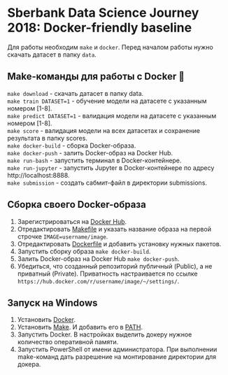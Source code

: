 # Sberbank Data Science Journey 2018: Docker-friendly baseline

Для работы необходим `make` и `docker`. Перед началом работы нужно скачать датасет в папку `data`.

## Make-команды для работы с Docker :whale:

`make download` - cкачать датасет в папку data.  
`make train DATASET=1` - обучение модели на датасете с указанным номером [1-8].  
`make predict DATASET=1` - валидация модели на датасете с указанным номером [1-8].  
`make score` - валидация модели на всех датасетах и сохранение результата в папку scores.  
`make docker-build` - сборка Docker-образа.  
`make docker-push` - залить Docker-образ на Docker Hub.  
`make run-bash` - запустить терминал в Docker-контейнере.  
`make run-jupyter` - запустить Jupyter в Docker-контейнере по адресу http://localhost:8888.  
`make submission` - создать сабмит-файл в директории submissions.  

## Сборка своего Docker-образа

1. Зарегистрироваться на [Docker Hub](https://hub.docker.com/).
2. Отредактировать [Makefile](https://github.com/tyz910/sdsj2018/blob/master/Makefile) и указать название образа на первой строчке `IMAGE=username/image`.  
3. Отредактировать [Dockerfile](https://github.com/tyz910/sdsj2018/blob/master/Dockerfile) и добавить установку нужных пакетов.
4. Запустить сборку образа `make docker-build`.
5. Залить Docker-образ на Docker Hub `make docker-push`.
6. Убедиться, что созданный репозиторий публичный (Public), а не приватный (Private). Приватность настраивается по ссылке `https://hub.docker.com/r/username/image/~/settings/`.

## Запуск на Windows

1. Установить [Docker](https://download.docker.com/win/stable/Docker%20for%20Windows%20Installer.exe).
2. Установить [Make](http://gnuwin32.sourceforge.net/downlinks/make.php). И добавить его в [PATH](https://ru.stackoverflow.com/questions/153628/Как-добавить-путь-в-переменную-окружения-path-на-windows).
3. Запустить Docker. В настройках выделить докеру нужное количество оперативной памяти.
4. Запустить PowerShell от имени администратора. При выполнении make-команд дать разрешение на монтирование директории для докера.
